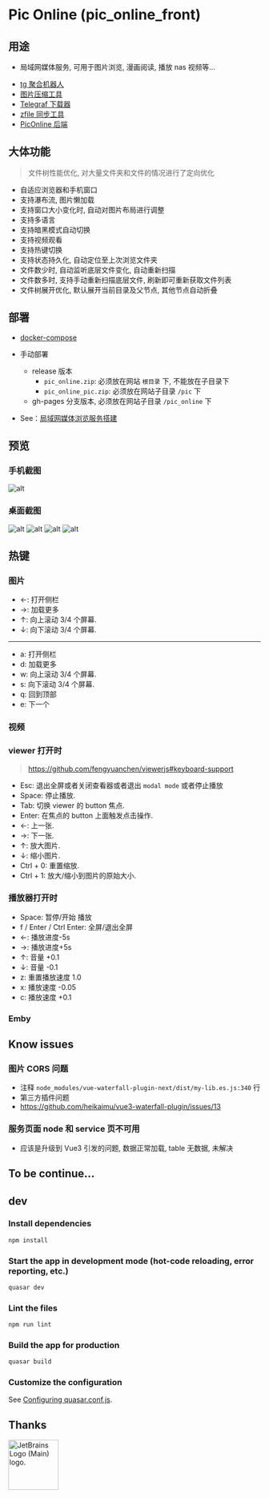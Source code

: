 # Pic Online (pic_online_front)

## 用途

* 局域网媒体服务, 可用于图片浏览, 漫画阅读, 播放 nas 视频等...

- [tg 聚合机器人](https://github.com/IITII/tg_setu_bot)
- [图片压缩工具](https://github.com/IITII/pic_minify)
- [Telegraf 下载器](https://github.com/IITII/telegraph_downloader)
- [zfile 同步工具](https://github.com/IITII/zfile_sync)
- [PicOnline 后端](https://github.com/IITII/pic_online_backend)

## 大体功能

> 文件树性能优化, 对大量文件夹和文件的情况进行了定向优化

* 自适应浏览器和手机窗口
* 支持瀑布流, 图片懒加载
* 支持窗口大小变化时, 自动对图片布局进行调整
* 支持多语言
* 支持暗黑模式自动切换
* 支持视频观看
* 支持热键切换
* 支持状态持久化, 自动定位至上次浏览文件夹
* 文件数少时, 自动监听底层文件变化, 自动重新扫描
* 文件数多时, 支持手动重新扫描底层文件, 刷新即可重新获取文件列表
* 文件树展开优化, 默认展开当前目录及父节点, 其他节点自动折叠

## 部署

* [docker-compose](./docker.md)

* 手动部署
  * release 版本
    * `pic_online.zip`: 必须放在网站 `根目录` 下, 不能放在子目录下
    * `pic_online_pic.zip`: 必须放在网站子目录 `/pic` 下
  * gh-pages 分支版本, 必须放在网站子目录 `/pic_online` 下

* See：[局域网媒体浏览服务搭建](./build.md)

## 预览

### 手机截图

![alt](./docs/imgs/5.jpeg)

### 桌面截图

![alt](./docs/imgs/4.jpg)
![alt](./docs/imgs/1.jpg)
![alt](./docs/imgs/2.jpg)
![alt](./docs/imgs/3.jpg)

## 热键

### 图片

* ←: 打开侧栏
* →: 加载更多
* ↑: 向上滚动 3/4 个屏幕.
* ↓: 向下滚动 3/4 个屏幕.
---
* a: 打开侧栏
* d: 加载更多
* w: 向上滚动 3/4 个屏幕.
* s: 向下滚动 3/4 个屏幕.
* q: 回到顶部
* e: 下一个

### 视频

### viewer 打开时

> https://github.com/fengyuanchen/viewerjs#keyboard-support

* Esc: 退出全屏或者关闭查看器或者退出 `modal mode` 或者停止播放
* Space: 停止播放.
* Tab: 切换 viewer 的 button 焦点.
* Enter: 在焦点的 button 上面触发点击操作.
* ←: 上一张.
* →: 下一张.
* ↑: 放大图片.
* ↓: 缩小图片.
* Ctrl + 0: 重置缩放.
* Ctrl + 1: 放大/缩小到图片的原始大小.

### 播放器打开时

* Space: 暂停/开始 播放
* f / Enter / Ctrl Enter: 全屏/退出全屏
* ←: 播放进度-5s
* →: 播放进度+5s
* ↑: 音量 +0.1
* ↓: 音量 -0.1
* z: 重置播放速度 1.0
* x: 播放速度 -0.05
* c: 播放速度 +0.1

### Emby

## Know issues

### 图片 CORS 问题

* 注释 `node_modules/vue-waterfall-plugin-next/dist/my-lib.es.js:340` 行
* 第三方插件问题
* https://github.com/heikaimu/vue3-waterfall-plugin/issues/13

### 服务页面 node 和 service 页不可用

* 应该是升级到 Vue3 引发的问题, 数据正常加载, table 无数据, 未解决

## To be continue...

## dev

### Install dependencies

```bash
npm install
```

### Start the app in development mode (hot-code reloading, error reporting, etc.)

```bash
quasar dev
```

### Lint the files

```bash
npm run lint
```

### Build the app for production

```bash
quasar build
```

### Customize the configuration

See [Configuring quasar.conf.js](https://v1.quasar.dev/quasar-cli/quasar-conf-js).

## Thanks

<a href="https://jb.gg/OpenSourceSupport">
<img height="100px" src="https://resources.jetbrains.com/storage/products/company/brand/logos/jb_beam.png" alt="JetBrains Logo (Main) logo.">
</a>


